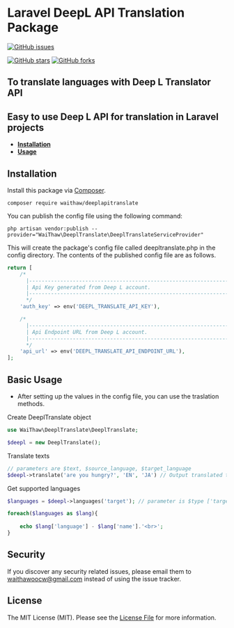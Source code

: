 # Laravel DeepL API Translation Package
[![GitHub issues](https://img.shields.io/github/issues/waithawoo/laravel-deeplapi-translate)](https://github.com/waithawoo/laravel-deeplapi-translate/issues)

[![GitHub stars](https://img.shields.io/github/stars/waithawoo/laravel-deeplapi-translate)](https://github.com/waithawoo/laravel-deeplapi-translate/stargazers)
[![GitHub forks](https://img.shields.io/github/forks/waithawoo/laravel-deeplapi-translate)](https://github.com/waithawoo/laravel-deeplapi-translate/network)
## To translate languages with Deep L Translator API 

Easy to use Deep L API for translation in Laravel projects
---

 - **[Installation](#installation)**
 - **[Usage](#usage)**

## Installation

Install this package via [Composer](https://getcomposer.org/).

```
composer require waithaw/deeplapitranslate
```
You can publish the config file using the following command:
```
php artisan vendor:publish --provider="WaiThaw\DeeplTranslate\DeeplTranslateServiceProvider"
```
This will create the package's config file called deepltranslate.php in the config directory. The contents of the published config file are as follows.
```php
return [
    /*
      |-------------------------------------------------------------------------------
      | Api Key generated from Deep L account.
      |-------------------------------------------------------------------------------
      */
    'auth_key' => env('DEEPL_TRANSLATE_API_KEY'),

    /*
      |-------------------------------------------------------------------------------
      | Api Endpoint URL from Deep L account.
      |-------------------------------------------------------------------------------
      */
    'api_url' => env('DEEPL_TRANSLATE_API_ENDPOINT_URL'),
];
```

## Basic Usage
- After setting up the values in the config file, you can use the traslation methods.

Create DeeplTranslate object

```php
use WaiThaw\DeeplTranslate\DeeplTranslate;

$deepl = new DeeplTranslate();
```

Translate texts
```php
// parameters are $text, $source_language, $target_language
$deepl->translate('are you hungry?', 'EN', 'JA') // Output translated text string
```

Get supported languages
```php
$languages = $deepl->languages('target'); // parameter is $type ['target', 'source']. Default is null.

foreach($languages as $lang){
    
    echo $lang['language'] - $lang['name'].'<br>';
}
```
## Security

If you discover any security related issues, please email them to [waithawoocw@gmail.com](mailto:waithawoocw@gmail.com) instead of using the issue tracker.

## License

The MIT License (MIT). Please see the [License File](LICENSE) for more information.